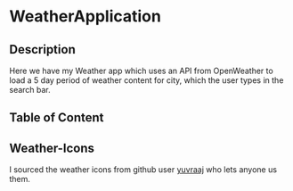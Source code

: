 # WeatherApplication

## Description

Here we have my Weather app which uses an API from OpenWeather to load a 5 day period of weather content for city, which the user types in the search bar.

## Table of Content

## Weather-Icons

I sourced the weather icons from github user [yuvraaj](https://github.com/yuvraaaj/openweathermap-api-icons) who lets anyone us them.
